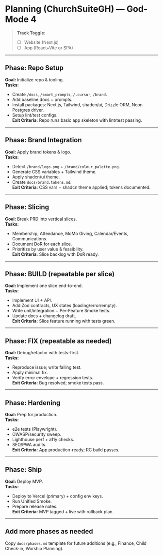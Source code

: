 # Planning (ChurchSuiteGH) — God-Mode 4

> **Track Toggle:**  
> - [ ] Website (Next.js)  
> - [ ] App (React+Vite or SPA)

---

## Phase: Repo Setup
**Goal:** Initialize repo & tooling.  
**Tasks:**  
- Create `/docs`, `/smart_prompts`, `/.cursor`, `/brand`.  
- Add baseline docs + prompts.  
- Install packages: Next.js, Tailwind, shadcn/ui, Drizzle ORM, Neon Postgres driver.  
- Setup lint/test configs.  
**Exit Criteria:** Repo runs basic app skeleton with lint/test passing.  

---

## Phase: Brand Integration
**Goal:** Apply brand tokens & logo.  
**Tasks:**  
- Detect `/brand/logo.png` + `/brand/colour_palette.png`.  
- Generate CSS variables + Tailwind theme.  
- Apply shadcn/ui theme.  
- Create `docs/brand.tokens.md`.  
**Exit Criteria:** CSS vars + shadcn theme applied; tokens documented.  

---

## Phase: Slicing
**Goal:** Break PRD into vertical slices.  
**Tasks:**  
- Membership, Attendance, MoMo Giving, Calendar/Events, Communications.  
- Document DoR for each slice.  
- Prioritize by user value & feasibility.  
**Exit Criteria:** Slice backlog with DoR ready.  

---

## Phase: BUILD (repeatable per slice)
**Goal:** Implement one slice end-to-end.  
**Tasks:**  
- Implement UI + API.  
- Add Zod contracts, UX states (loading/error/empty).  
- Write unit/integration + Per-Feature Smoke tests.  
- Update docs + changelog draft.  
**Exit Criteria:** Slice feature running with tests green.  

---

## Phase: FIX (repeatable as needed)
**Goal:** Debug/refactor with tests-first.  
**Tasks:**  
- Reproduce issue; write failing test.  
- Apply minimal fix.  
- Verify error envelope + regression tests.  
**Exit Criteria:** Bug resolved; smoke tests pass.  

---

## Phase: Hardening
**Goal:** Prep for production.  
**Tasks:**  
- e2e tests (Playwright).  
- OWASP/security sweep.  
- Lighthouse perf + a11y checks.  
- SEO/PWA audits.  
**Exit Criteria:** App production-ready; RC build passes.  

---

## Phase: Ship
**Goal:** Deploy MVP.  
**Tasks:**  
- Deploy to Vercel (primary) + config env keys.  
- Run Unified Smoke.  
- Prepare release notes.  
**Exit Criteria:** MVP tagged + live with rollback plan.  

---

## Add more phases as needed
Copy `docs/phases.md` template for future additions (e.g., Finance, Child Check-in, Worship Planning).
